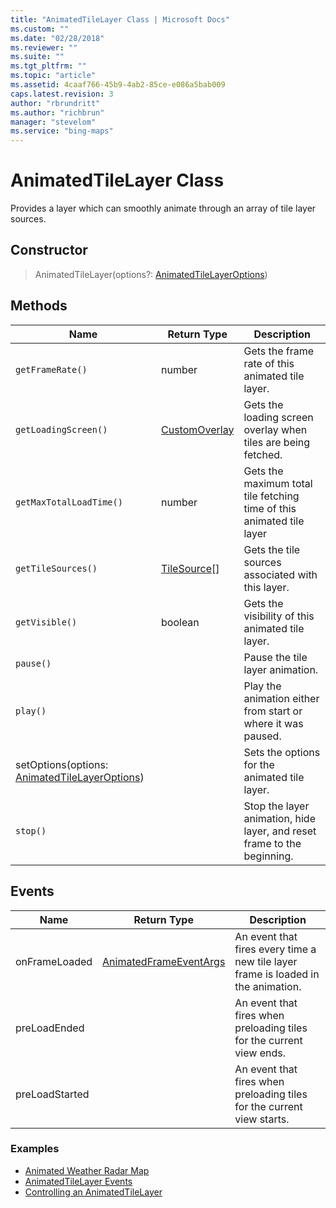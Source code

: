 ```yaml
---
title: "AnimatedTileLayer Class | Microsoft Docs"
ms.custom: ""
ms.date: "02/28/2018"
ms.reviewer: ""
ms.suite: ""
ms.tgt_pltfrm: ""
ms.topic: "article"
ms.assetid: 4caaf766-45b9-4ab2-85ce-e086a5bab009
caps.latest.revision: 3
author: "rbrundritt"
ms.author: "richbrun"
manager: "stevelom"
ms.service: "bing-maps"
---
```

# AnimatedTileLayer Class
Provides a layer which can smoothly animate through an array of tile layer sources.

## Constructor

> AnimatedTileLayer(options?: [AnimatedTileLayerOptions](../v8-web-control/animatedtilelayeroptions-object.md))

## Methods

| Name                                          | Return Type    | Description                                                             |
|-----------------------------------------------|----------------|-------------------------------------------------------------------------|
| `getFrameRate()`                                | number         | Gets the frame rate of this animated tile layer.                        |
| `getLoadingScreen()`                            | [CustomOverlay](../v8-web-control/customoverlay-class.md)  | Gets the loading screen overlay when tiles are being fetched.           |
| `getMaxTotalLoadTime()`                         | number         | Gets the maximum total tile fetching time of this animated tile layer   |
| `getTileSources()`                              | [TileSource](../v8-web-control/tilesource-class.md)\[\] | Gets the tile sources associated with this layer.                       |
| `getVisible()`                                  | boolean        | Gets the visibility of this animated tile layer.                        |
| `pause()`                                       |                | Pause the tile layer animation.                                         |
| `play()`                                        |                | Play the animation either from start or where it was paused.            |
| setOptions(options: [AnimatedTileLayerOptions](../v8-web-control/animatedtilelayeroptions-object.md)) |                | Sets the options for the animated tile layer.                           |
| `stop()`                                        |                | Stop the layer animation, hide layer, and reset frame to the beginning. |

## Events

| Name           | Return Type            | Description                                                                       |
|----------------|------------------------|-----------------------------------------------------------------------------------|
| onFrameLoaded  | [AnimatedFrameEventArgs](../v8-web-control/animatedframeeventargs-object.md) | An event that fires every time a new tile layer frame is loaded in the animation. |
| preLoadEnded   |                        | An event that fires when preloading tiles for the current view ends.              |
| preLoadStarted |                        | An event that fires when preloading tiles for the current view starts.            |

### Examples

  * [Animated Weather Radar Map](../v8-web-control/animated-weather-radar-map.md)
  * [AnimatedTileLayer Events](../v8-web-control/animatedtilelayer-events.md)
  * [Controlling an AnimatedTileLayer](../v8-web-control/controlling-an-animatedtilelayer.md)